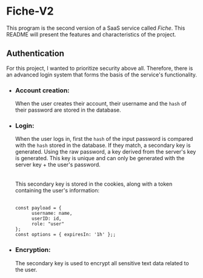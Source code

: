 # Fiche-V2
This program is the second version of a SaaS service called _Fiche_. This README will present the features and characteristics of the project.

## Authentication
For this project, I wanted to prioritize security above all. Therefore, there is an advanced login system that forms the basis of the service's functionality.

- ### Account creation:
  When the user creates their account, their username and the `hash` of their password are stored in the database.
  
- ### Login:
  When the user logs in, first the `hash` of the input password is compared with the `hash` stored in the database. If they match, a secondary key is generated. Using the raw password, a key derived from the server's key is generated. This key is unique and can only be generated with the server key + the user's password.
  <br>
  <br>
  <br>
  This secondary key is stored in the cookies, along with a token containing the user's information:
  <br>
  <br>
  ```
  const payload = {
        username: name,
        userID: id,
        role: "user"
  };
  const options = { expiresIn: '1h' };;
  ```

- ### Encryption:
  The secondary key is used to encrypt all sensitive text data related to the user.
